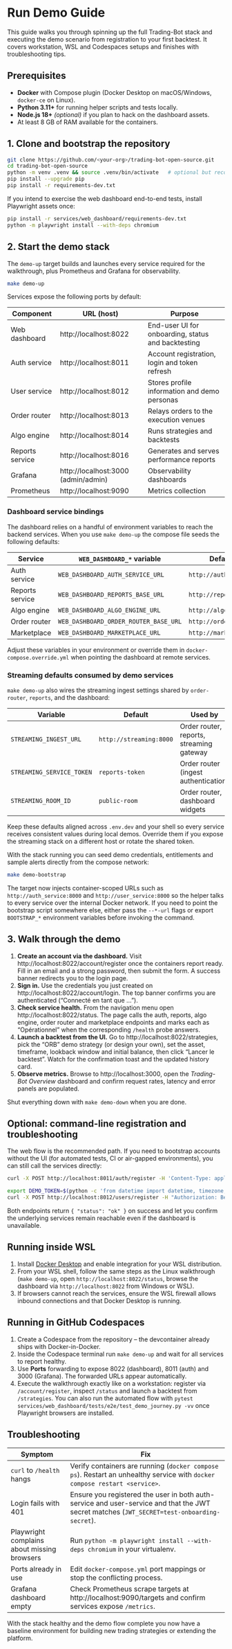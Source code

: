 # Run Demo Guide

This guide walks you through spinning up the full Trading-Bot stack and executing the demo
scenario from registration to your first backtest. It covers workstation, WSL and
Codespaces setups and finishes with troubleshooting tips.

## Prerequisites

- **Docker** with Compose plugin (Docker Desktop on macOS/Windows, `docker-ce` on Linux).
- **Python 3.11+** for running helper scripts and tests locally.
- **Node.js 18+** *(optional)* if you plan to hack on the dashboard assets.
- At least 8 GB of RAM available for the containers.

## 1. Clone and bootstrap the repository

```bash
git clone https://github.com/<your-org>/trading-bot-open-source.git
cd trading-bot-open-source
python -m venv .venv && source .venv/bin/activate   # optional but recommended
pip install --upgrade pip
pip install -r requirements-dev.txt
```

If you intend to exercise the web dashboard end-to-end tests, install Playwright assets once:

```bash
pip install -r services/web_dashboard/requirements-dev.txt
python -m playwright install --with-deps chromium
```

## 2. Start the demo stack

The `demo-up` target builds and launches every service required for the walkthrough, plus
Prometheus and Grafana for observability.

```bash
make demo-up
```

Services expose the following ports by default:

| Component | URL (host) | Purpose |
| --------- | ---------- | ------- |
| Web dashboard | http://localhost:8022 | End-user UI for onboarding, status and backtesting |
| Auth service | http://localhost:8011 | Account registration, login and token refresh |
| User service | http://localhost:8012 | Stores profile information and demo personas |
| Order router | http://localhost:8013 | Relays orders to the execution venues |
| Algo engine | http://localhost:8014 | Runs strategies and backtests |
| Reports service | http://localhost:8016 | Generates and serves performance reports |
| Grafana | http://localhost:3000 (admin/admin) | Observability dashboards |
| Prometheus | http://localhost:9090 | Metrics collection |

### Dashboard service bindings

The dashboard relies on a handful of environment variables to reach the backend services. When
you use `make demo-up` the compose file seeds the following defaults:

| Service | `WEB_DASHBOARD_*` variable | Default target | Host port exposed |
| ------- | ------------------------- | -------------- | ----------------- |
| Auth service | `WEB_DASHBOARD_AUTH_SERVICE_URL` | `http://auth_service:8000/` | `http://localhost:8011` |
| Reports service | `WEB_DASHBOARD_REPORTS_BASE_URL` | `http://reports:8000` | `http://localhost:8016` |
| Algo engine | `WEB_DASHBOARD_ALGO_ENGINE_URL` | `http://algo_engine:8000/` | `http://localhost:8014` |
| Order router | `WEB_DASHBOARD_ORDER_ROUTER_BASE_URL` | `http://order_router:8000/` | `http://localhost:8013` |
| Marketplace | `WEB_DASHBOARD_MARKETPLACE_URL` | `http://marketplace:8000/` | *(configure if enabled)* |

Adjust these variables in your environment or override them in `docker-compose.override.yml` when
pointing the dashboard at remote services.

### Streaming defaults consumed by demo services

`make demo-up` also wires the streaming ingest settings shared by `order-router`, `reports`, and the
dashboard:

| Variable | Default | Used by |
| -------- | ------- | ------- |
| `STREAMING_INGEST_URL` | `http://streaming:8000` | Order router, reports, streaming gateway |
| `STREAMING_SERVICE_TOKEN` | `reports-token` | Order router (ingest authentication) |
| `STREAMING_ROOM_ID` | `public-room` | Order router, dashboard widgets |

Keep these defaults aligned across `.env.dev` and your shell so every service receives consistent
values during local demos. Override them if you expose the streaming stack on a different host or
rotate the shared token.

With the stack running you can seed demo credentials, entitlements and sample alerts directly from
the compose network:

```bash
make demo-bootstrap
```

The target now injects container-scoped URLs such as `http://auth_service:8000` and
`http://user_service:8000` so the helper talks to every service over the internal Docker network.
If you need to point the bootstrap script somewhere else, either pass the `--*-url` flags or export
`BOOTSTRAP_*` environment variables before invoking the command.

## 3. Walk through the demo

1. **Create an account via the dashboard.** Visit http://localhost:8022/account/register once the
   containers report ready. Fill in an email and a strong password, then submit the form. A success
   banner redirects you to the login page.
2. **Sign in.** Use the credentials you just created on http://localhost:8022/account/login.
   The top banner confirms you are authenticated (“Connecté en tant que …”).
3. **Check service health.** From the navigation menu open http://localhost:8022/status. The page
   calls the auth, reports, algo engine, order router and marketplace endpoints and marks each as
   “Opérationnel” when the corresponding `/health` probe answers.
4. **Launch a backtest from the UI.** Go to http://localhost:8022/strategies, pick the “ORB” demo
   strategy (or design your own), set the asset, timeframe, lookback window and initial balance, then
   click “Lancer le backtest”. Watch for the confirmation toast and the updated history card.
5. **Observe metrics.** Browse to http://localhost:3000, open the *Trading-Bot Overview* dashboard
   and confirm request rates, latency and error panels are populated.

Shut everything down with `make demo-down` when you are done.

## Optional: command-line registration and troubleshooting

The web flow is the recommended path. If you need to bootstrap accounts without the UI (for
automated tests, CI or air-gapped environments), you can still call the services directly:

```bash
curl -X POST http://localhost:8011/auth/register -H 'Content-Type: application/json' -d '{"email":"demo@example.com","password":"ValidPass123!"}'

export DEMO_TOKEN=$(python -c 'from datetime import datetime, timezone; from jose import jwt; print(jwt.encode({"sub": "auth_service", "iat": int(datetime.now(timezone.utc).timestamp())}, "test-onboarding-secret", algorithm="HS256"))')
curl -X POST http://localhost:8012/users/register -H "Authorization: Bearer $DEMO_TOKEN" -H 'Content-Type: application/json' -d '{"email":"demo@example.com","first_name":"Demo","last_name":"Trader"}'
```

Both endpoints return `{ "status": "ok" }` on success and let you confirm the underlying services
remain reachable even if the dashboard is unavailable.

## Running inside WSL

1. Install [Docker Desktop](https://docs.docker.com/desktop/install/windows-install/) and enable
   integration for your WSL distribution.
2. From your WSL shell, follow the same steps as the Linux walkthrough (`make demo-up`, open
   `http://localhost:8022/status`, browse the dashboard via `http://localhost:8022` from Windows or
   WSL).
3. If browsers cannot reach the services, ensure the WSL firewall allows inbound connections and
   that Docker Desktop is running.

## Running in GitHub Codespaces

1. Create a Codespace from the repository – the devcontainer already ships with Docker-in-Docker.
2. Inside the Codespace terminal run `make demo-up` and wait for all services to report healthy.
3. Use **Ports** forwarding to expose 8022 (dashboard), 8011 (auth) and 3000 (Grafana). The
   forwarded URLs appear automatically.
4. Execute the walkthrough exactly like on a workstation: register via `/account/register`, inspect
   `/status` and launch a backtest from `/strategies`. You can also run the automated flow with
   `pytest services/web_dashboard/tests/e2e/test_demo_journey.py -vv` once Playwright browsers are
   installed.

## Troubleshooting

| Symptom | Fix |
| ------- | --- |
| `curl` to `/health` hangs | Verify containers are running (`docker compose ps`). Restart an unhealthy service with `docker compose restart <service>`.
| Login fails with 401 | Ensure you registered the user in both auth-service and user-service and that the JWT secret matches (`JWT_SECRET=test-onboarding-secret`).
| Playwright complains about missing browsers | Run `python -m playwright install --with-deps chromium` in your virtualenv.
| Ports already in use | Edit `docker-compose.yml` port mappings or stop the conflicting process.
| Grafana dashboard empty | Check Prometheus scrape targets at http://localhost:9090/targets and confirm services expose `/metrics`.

With the stack healthy and the demo flow complete you now have a baseline environment for building
new trading strategies or extending the platform.
